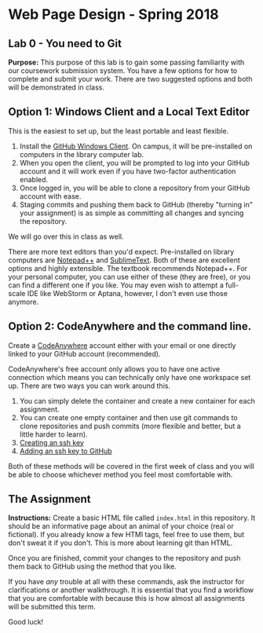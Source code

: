 # Web Page Design - Spring 2018
## Lab 0 - You need to Git

**Purpose:** This purpose of this lab is to gain some passing familiarity with
our coursework submission system. You have a few options for how to complete
and submit your work. There are two suggested options and both will be demonstrated in class.

## Option 1: Windows Client and a Local Text Editor

This is the easiest to set up, but the least portable and least flexible.

1. Install the [GitHub Windows Client](https://desktop.github.com/). On campus,
   it will be pre-installed on computers in the library computer lab.
1. When you open the client, you will be prompted to log into your GitHub
   account and it will work even if you have two-factor authentication enabled.
1. Once logged in, you will be able to clone a repository from your GitHub
   account with ease.
1. Staging commits and pushing them back to GitHub (thereby "turning in" your
   assignment) is as simple as committing all changes and syncing the
   repository.

We will go over this in class as well.

There are more text editors than you'd expect. Pre-installed on library
computers are [Notepad++](https://notepad-plus-plus.org/) and
[SublimeText](https://www.sublimetext.com/). Both of these are excellent
options and highly extensible. The textbook recommends Notepad++. For your
personal computer, you can use either of these (they are free), or you can find
a different one if you like. You may even wish to attempt a full-scale IDE like
WebStorm or Aptana, however, I don't even use those anymore.

## Option 2: CodeAnywhere and the command line.

Create a [CodeAnywhere](https://codeanywhere.com/) account either with your
email or one directly linked to your GitHub account (recommended).

CodeAnywhere's free account only allows you to have one active connection which
means you can technically only have one workspace set up. There are two ways
you can work around this.

1. You can simply delete the container and create a new container for each assignment.
1. You can create one empty container and then use git commands to clone
   repositories and push commits (more flexible and better, but a little harder
   to learn).
  1. [Creating an ssh
  key](https://help.github.com/articles/generating-a-new-ssh-key-and-adding-it-to-the-ssh-agent/)
  1. [Adding an ssh key to
  GitHub](https://help.github.com/articles/adding-a-new-ssh-key-to-your-github-account/)

Both of these methods will be covered in the first week of class and you will
be able to choose whichever method you feel most comfortable with.

## The Assignment

**Instructions:** Create a basic HTML file called `index.html` in this
repository. It should be an informative page about an animal of your choice
(real or fictional). If you already know a few HTMl tags, feel free to use
them, but don't sweat it if you don't. This is more about learning git than
HTML.

Once you are finished, commit your changes to the repository and push them back
to GitHub using the method that you like.

If you have _any_ trouble at all with these commands, ask the instructor for
clarifications or another walkthrough. It is essential that you find a workflow
that you are comfortable with because this is how almost all assignments will
be submitted this term.

Good luck!

